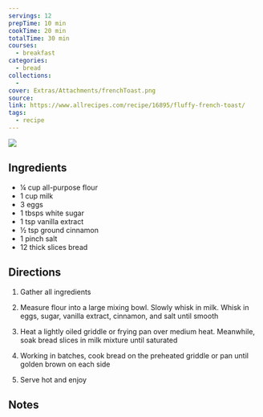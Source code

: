 ```yaml
---
servings: 12
prepTime: 10 min
cookTime: 20 min
totalTime: 30 min
courses:
  - breakfast
categories:
  - bread
collections:
  -
cover: Extras/Attachments/frenchToast.png
source:
link: https://www.allrecipes.com/recipe/16895/fluffy-french-toast/
tags:
  - recipe
---
```


![](Extras/Attachments/frenchToast.png)


## Ingredients

- ¼ cup all-purpose flour
- 1 cup milk
- 3 eggs
- 1 tbsps white sugar
- 1 tsp vanilla extract
- ½ tsp ground cinnamon
- 1 pinch salt
- 12 thick slices bread


## Directions

1. Gather all ingredients

2. Measure flour into a large mixing bowl. Slowly whisk in milk. Whisk in eggs, sugar, vanilla extract, cinnamon, and salt until smooth

3. Heat a lightly oiled griddle or frying pan over medium heat. Meanwhile, soak bread slices in milk mixture until saturated

4. Working in batches, cook bread on the preheated griddle or pan until golden brown on each side

5. Serve hot and enjoy


## Notes
